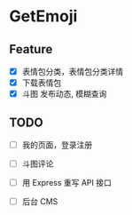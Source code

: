 # GetEmoji

## Feature

- [x] 表情包分类，表情包分类详情
- [x] 下载表情包
- [x] 斗图 发布动态, 模糊查询

## TODO

- [ ] 我的页面，登录注册
- [ ] 斗图评论
- [ ] 用 Express 重写 API 接口
- [ ] 后台 CMS 
 
